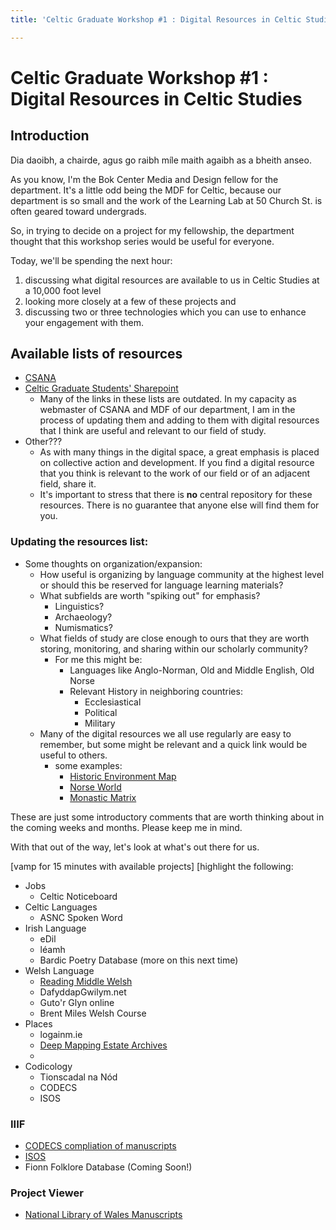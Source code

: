 ```yaml
---
title: 'Celtic Graduate Workshop #1 : Digital Resources in Celtic Studies'

---
```


# Celtic Graduate Workshop #1 : Digital Resources in Celtic Studies
## Introduction
Dia daoibh, a chairde, agus go raibh míle maith agaibh as a bheith anseo. 

As you know, I'm the Bok Center Media and Design fellow for the department. It's a little odd being the MDF for Celtic, because our department is so small and the work of the Learning Lab at 50 Church St. is often geared toward undergrads. 

So, in trying to decide on a project for my fellowship, the department thought that this workshop series would be useful for everyone.

Today, we'll be spending the next hour:
1. discussing what digital resources are available to us in Celtic Studies at a 10,000 foot level
2. looking more closely at a few of these projects and 
3. discussing two or three technologies which you can use to enhance your engagement with them.  

## Available lists of resources
- [CSANA](https://celtic-studies.org/resources/)
- [Celtic Graduate Students' Sharepoint](https://hu.sharepoint.com/sites/CelticStudents/SitePages/Online-Resources.aspx?source=https%3a//hu.sharepoint.com/sites/CelticStudents/SitePages/Forms/ByAuthor.aspx)
    - Many of the links in these lists are outdated. In my capacity as webmaster of CSANA and MDF of our department, I am in the process of updating them and adding to them with digital resources that I think are useful and relevant to our field of study.
- Other???
    - As with many things in the digital space, a great emphasis is placed on collective action and development. If you find a digital resource that you think is relevant to the work of our field or of an adjacent field, share it.
    - It's important to stress that there is **no** central repository for these resources. There is no guarantee that anyone else will find them for you.

### Updating the resources list:
- Some thoughts on organization/expansion:
    - How useful is organizing by language community at the highest level or should this be reserved for language learning materials?
    - What subfields are worth "spiking out" for emphasis?
        - Linguistics?
        - Archaeology?
        - Numismatics?
    - What fields of study are close enough to ours that they are worth storing, monitoring, and sharing within our scholarly community?
        - For me this might be:
            - Languages like Anglo-Norman, Old and Middle English, Old Norse
            - Relevant History in neighboring countries: 
                - Ecclesiastical
                - Political
                - Military
    - Many of the digital resources we all use regularly are easy to remember, but some might be relevant and a quick link would be useful to others. 
        - some examples:
            - [Historic Environment Map](https://maps.archaeology.ie/HistoricEnvironment/)
            - [Norse World](https://maps.archaeology.ie/HistoricEnvironment/)
            - [Monastic Matrix](https://arts.st-andrews.ac.uk/monasticmatrix/search)

These are just some introductory comments that are worth thinking about in the coming weeks and months. Please keep me in mind.

With that out of the way, let's look at what's out there for us. 

[vamp for 15 minutes with available projects]
[highlight the following: 
- Jobs
    - Celtic Noticeboard
- Celtic Languages
    - ASNC Spoken Word
- Irish Language
    - eDil
    - léamh
    - Bardic Poetry Database (more on this next time)
- Welsh Language
    - [Reading Middle Welsh](https://www.mit.edu/~dfm/canol/)
    - DafyddapGwilym.net
    - Guto'r Glyn online
    - Brent Miles Welsh Course
- Places
    - logainm.ie
    - [Deep Mapping Estate Archives](https://mapio-dwfn-archifau-ystadau-rcahmw.hub.arcgis.com/)
    - 
- Codicology
    - Tionscadal na Nód
    - CODECS
    - ISOS

### IIIF
- [CODECS compliation of manuscripts](https://codecs.vanhamel.nl/Show:IIIF)
- [ISOS](https://www.isos.dias.ie/)
- Fionn Folklore Database (Coming Soon!)

### Project Viewer
- [National Library of Wales Manuscripts](https://www.library.wales/discover-learn/digital-exhibitions/manuscripts)


    



